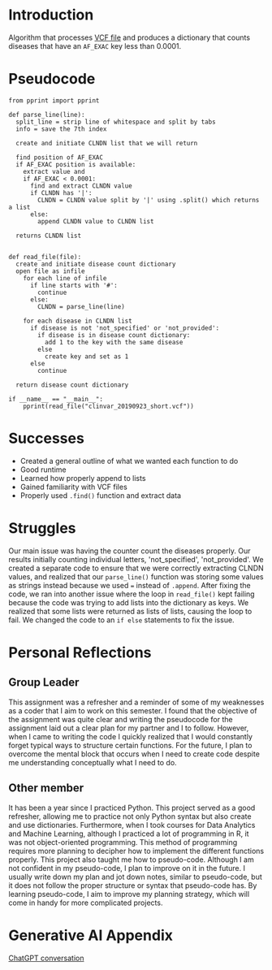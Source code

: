 # Introduction
Algorithm that processes [VCF file](./clinvar_20190923_short.vcf) and produces a dictionary that counts diseases that have an `AF_EXAC` key less than 0.0001. 

# Pseudocode

```
from pprint import pprint

def parse_line(line):
  split_line = strip line of whitespace and split by tabs
  info = save the 7th index

  create and initiate CLNDN list that we will return

  find position of AF_EXAC
  if AF_EXAC position is available:
    extract value and
    if AF_EXAC < 0.0001:
      find and extract CLNDN value
      if CLNDN has '|':
        CLNDN = CLNDN value split by '|' using .split() which returns a list
      else:
        append CLNDN value to CLNDN list
  
  returns CLNDN list
  

def read_file(file):
  create and initiate disease count dictionary
  open file as infile
    for each line of infile
      if line starts with '#':
        continue
      else:
        CLNDN = parse_line(line)

    for each disease in CLNDN list
      if disease is not 'not_specified' or 'not_provided':
        if disease is in disease count dictionary:
          add 1 to the key with the same disease
        else
          create key and set as 1
      else
        continue

  return disease count dictionary

if __name__ == "__main__":
    pprint(read_file("clinvar_20190923_short.vcf")) 
```

# Successes
* Created a general outline of what we wanted each function to do
* Good runtime
* Learned how properly append to lists
* Gained familiarity with VCF files
* Properly used `.find()` function and extract data

# Struggles
Our main issue was having the counter count the diseases properly. Our results initially counting individual letters, 'not_specified', 'not_provided'. We created a separate code to ensure that we were correctly extracting CLNDN values, and realized that our `parse_line()` function was storing some values as strings instead because we used `=` instead of `.append`. After fixing the code, we ran into another issue where the loop in `read_file()` kept failing because the code was trying to add lists into the dictionary as keys. We realized that some lists were returned as lists of lists, causing the loop to fail. We changed the code to an  `if else` statements to fix the issue.

# Personal Reflections
## Group Leader
This assignment was a refresher and a reminder of some of my weaknesses as a coder that I aim to work on this semester. I found that the objective of the assignment was quite clear and writing the pseudocode for the assignment laid out a clear plan for my partner and I to follow. However, when I came to writing the code I quickly realized that I would constantly forget typical ways to structure certain functions. For the future, I plan to overcome the mental block that occurs when I need to create code despite me understanding conceptually what I need to do. 

## Other member
It has been a year since I practiced Python. This project served as a good refresher, allowing me to practice not only Python syntax but also create and use dictionaries. Furthermore, when I took courses for Data Analytics and Machine Learning, although I practiced a lot of programming in R, it was not object-oriented programming. This method of programming requires more planning to decipher how to implement the different functions properly. This project also taught me how to pseudo-code. Although I am not confident in my pseudo-code, I plan to improve on it in the future. I usually write down my plan and jot down notes, similar to pseudo-code, but it does not follow the proper structure or syntax that pseudo-code has. By learning pseudo-code, I aim to improve my planning strategy, which will come in handy for more complicated projects.

# Generative AI Appendix
[ChatGPT conversation](https://chatgpt.com/share/68c4af41-209c-800b-903e-1c02002b9cf0)
